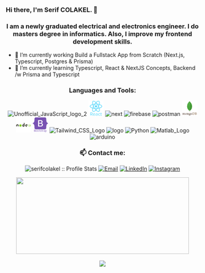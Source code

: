 ### Hi there, I'm Serif COLAKEL. 👋

<h3 align="center">I am a newly graduated electrical and electronics engineer. I do masters degree in informatics. Also, I improve my frontend development skills.</h3>


<p align="left">
  
</p>

- 🔭 I’m currently working Build a Fullstack App from Scratch (Next.js, Typescript, Postgres & Prisma)
- 🌱 I’m currently learning Typescript, React & NextJS Concepts, Backend /w Prisma and Typescript

<h3 align="center">Languages and Tools:</h3>

<p align="center">  
  
  <img  src="https://upload.wikimedia.org/wikipedia/commons/thumb/9/99/Unofficial_JavaScript_logo_2.svg/480px-Unofficial_JavaScript_logo_2.svg.png" alt="Unofficial_JavaScript_logo_2" width="40" height="40"/> 
  <img  src="https://raw.githubusercontent.com/devicons/devicon/master/icons/react/react-original-wordmark.svg" alt="react" width="40" height="40"/> 
  <img  src="https://seeklogo.com/images/N/next-js-logo-8FCFF51DD2-seeklogo.com.png" alt="next" width="40" height="40"/>
  <img  src="https://www.vectorlogo.zone/logos/firebase/firebase-icon.svg" alt="firebase" width="40" height="40"/> 
  <img  src="https://www.vectorlogo.zone/logos/getpostman/getpostman-icon.svg" alt="postman" width="40" height="40"/>
  <img  src="https://raw.githubusercontent.com/devicons/devicon/master/icons/mongodb/mongodb-original-wordmark.svg" alt="mongodb" width="40" height="40"/> 
  <img  src="https://raw.githubusercontent.com/devicons/devicon/master/icons/nodejs/nodejs-original-wordmark.svg" alt="mongodb" width="40" height="40"/> 
  <img  src="https://raw.githubusercontent.com/devicons/devicon/master/icons/bootstrap/bootstrap-plain-wordmark.svg" alt="matlab" width="40" height="40"/> 
  <img  src="https://upload.wikimedia.org/wikipedia/commons/thumb/d/d5/Tailwind_CSS_Logo.svg/1000px-Tailwind_CSS_Logo.svg.png" alt="Tailwind_CSS_Logo" width="40" height="40"/> 
  <img  src="https://v4.mui.com/static/logo.png" alt="logo" width="40" height="40"/> 
  <img  src="https://upload.wikimedia.org/wikipedia/commons/thumb/c/c3/Python-logo-notext.svg/800px-Python-logo-notext.svg.png" alt="Python" width="40" height="40"/> 
  <img  src="https://upload.wikimedia.org/wikipedia/commons/2/21/Matlab_Logo.png" alt="Matlab_Logo" width="40" height="40"/> 
  <img  src="https://cdn.worldvectorlogo.com/logos/arduino-1.svg" alt="arduino" width="40" height="40"/> 
 
  </p>
  
<h3 align="center">📫 Contact me:</h3>

<p align="center">
  
<img src="https://komarev.com/ghpvc/?username=serifcolakel&color=green" alt="serifcolakel :: Profile Stats">
<a href="mailto:serifcolakel0@gmail.com"><img alt="Email" src="https://img.shields.io/badge/Email-serifcolakel0@gmail.com-red?style=flat&logo=gmail"></a>
<a href="https://www.linkedin.com/in/serifcolakel/" target="_blank"><img alt="LinkedIn" src="https://img.shields.io/badge/LinkedIn-@serifcolakel-blue?style=flat&logo=linkedin"></a>
<a href="https://www.instagram.com/serifcolakell/"><img alt="Instagram" src="https://img.shields.io/badge/Instagram-serifcolakell-red?style=flat-square&logo=instagram"></a>

</p>

<p align="center">
  
  <img src="https://github-readme-stats.vercel.app/api?username=serifcolakel&show_icons=true&theme=tokyonight" width="450" height="200">
</p>
<p align="center">
<img src="https://github-readme-stats.vercel.app/api/top-langs/?username=serifcolakel&layout=compact&theme=tokyonight" height="180">
  </p>
<!--
**serifcolakel/serifcolakel** is a ✨ _special_ ✨ repository because its `README.md` (this file) appears on your GitHub profile.
s
Here are some ideas to get you started:


- 👯 I’m looking to collaborate on ...
- 🤔 I’m looking for help with ww...
- 💬 Ask me about ...
- 📫 How to reach me: ...
- 😄 Pronouns: ...
- ⚡ Fun fact: ...
-->
